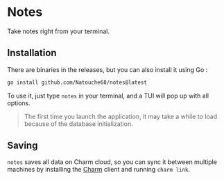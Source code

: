 # Notes

Take notes right from your terminal.

## Installation

There are binaries in the releases, but you can also install it using Go :

```sh
go install github.com/Natouche68/notes@latest
```

To use it, just type `notes` in your terminal, and a TUI will pop up with all options.

> The first time you launch the application, it may take a while to load because of the database initialization.

## Saving

`notes` saves all data on Charm cloud, so you can sync it between multiple machines by installing the [Charm](https://github.com/charmbracelet/charm) client and running `charm link`.
